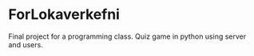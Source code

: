 # ForLokaverkefni
Final project for a programming class. Quiz game in python using server and users.

